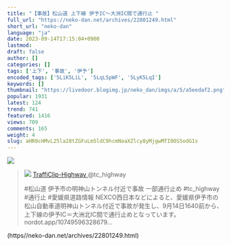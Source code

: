 ```yaml
---
title: "【事故】松山道 上下線 伊予IC～大洲IC間で通行止 "
full_url: "https://neko-dan.net/archives/22801249.html"
short_url: "neko-dan"
language: "ja"
date: 2023-09-14T17:15:04+0900
lastmod: 
draft: false
author: []
categories: []
tags: ['上下', '事故', '伊予']
encoded_tags: ['5LiK5LiL', '5LqL5pWF', '5LyK5LqI']
keywords: []
thumbnail: "https://livedoor.blogimg.jp/neko_dan/imgs/a/5/a5eedaf2.png"
popular: 1931
latest: 124
trend: 741
featured: 1416
views: 709
comments: 165
weight: 4
slug: aHR0cHMvL25la28tZGFuLm5ldC9hcmNoaXZlcy8yMjgwMTI0OS5odG1s
---
```


![](https://livedoor.blogimg.jp/neko_dan/imgs/a/5/a5eedaf2.png)

<blockquote id='twibodyT6HH7NUdgn'> <p> <img src='https//livedoor.blogimg.jp/neko_dan/imgs/4/0/404f92e0.jpg'> <a href='https//twitter.com/tc_highway/status/1702228091962368508' target='_blank'>TraffiClip-Highway </a> @tc_highway </p> <p id='twitextT6HH7NUdgn'> #松山道 伊予市の明神山トンネル付近で事故 一部通行止め #tc_highway #通行止 #愛媛県道路情報 NEXCO西日本などによると、愛媛県伊予市の松山自動車道明神山トンネル付近で事故が発生し、9月14日1640前から、上下線の伊予IC＝大洲北IC間で通行止めとなっています。 nordot.app/10749596328679… </p> </blockquote> 

(https//neko-dan.net/archives/22801249.html)
